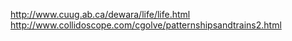 http://www.cuug.ab.ca/dewara/life/life.html
http://www.collidoscope.com/cgolve/patternshipsandtrains2.html

